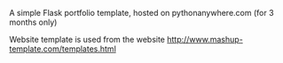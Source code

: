 A simple Flask portfolio template, hosted on pythonanywhere.com (for 3 months only)

Website template is used from the website http://www.mashup-template.com/templates.html

